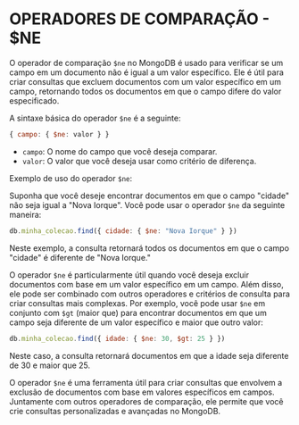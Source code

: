 # OPERADORES DE COMPARAÇÃO - $NE
O operador de comparação `$ne` no MongoDB é usado para verificar se um campo em um documento não é igual a um valor específico. Ele é útil para criar consultas que excluem documentos com um valor específico em um campo, retornando todos os documentos em que o campo difere do valor especificado.

A sintaxe básica do operador `$ne` é a seguinte:

```javascript
{ campo: { $ne: valor } }
```

- `campo`: O nome do campo que você deseja comparar.
- `valor`: O valor que você deseja usar como critério de diferença.

Exemplo de uso do operador `$ne`:

Suponha que você deseje encontrar documentos em que o campo "cidade" não seja igual a "Nova Iorque". Você pode usar o operador `$ne` da seguinte maneira:

```javascript
db.minha_colecao.find({ cidade: { $ne: "Nova Iorque" } })
```

Neste exemplo, a consulta retornará todos os documentos em que o campo "cidade" é diferente de "Nova Iorque."

O operador `$ne` é particularmente útil quando você deseja excluir documentos com base em um valor específico em um campo. Além disso, ele pode ser combinado com outros operadores e critérios de consulta para criar consultas mais complexas. Por exemplo, você pode usar `$ne` em conjunto com `$gt` (maior que) para encontrar documentos em que um campo seja diferente de um valor específico e maior que outro valor:

```javascript
db.minha_colecao.find({ idade: { $ne: 30, $gt: 25 } })
```

Neste caso, a consulta retornará documentos em que a idade seja diferente de 30 e maior que 25.

O operador `$ne` é uma ferramenta útil para criar consultas que envolvem a exclusão de documentos com base em valores específicos em campos. Juntamente com outros operadores de comparação, ele permite que você crie consultas personalizadas e avançadas no MongoDB.
